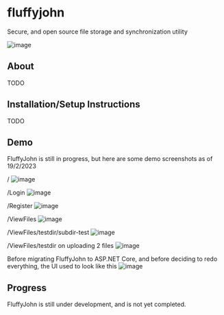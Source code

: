
# fluffyjohn
Secure, and open source file storage and synchronization utility 

![image](https://user-images.githubusercontent.com/97091148/218325579-5e4835b6-ec84-47c7-a004-6a48908e78f8.png)

## About
TODO

## Installation/Setup Instructions
TODO

## Demo
FluffyJohn is still in progress, but here are some demo screenshots as of 19/2/2023

/
![image](https://user-images.githubusercontent.com/97091148/219895733-33d424e5-f04f-48b9-9dfe-e30cc32878a4.png)

/Login
![image](https://user-images.githubusercontent.com/97091148/219895771-7648bfa8-ff49-4b1d-a627-1c5698479a47.png)

/Register
![image](https://user-images.githubusercontent.com/97091148/219895786-c2c59046-81c2-4d6b-834b-2ebf64128bf7.png)

/ViewFiles
![image](https://user-images.githubusercontent.com/97091148/219895833-c7a85f26-91a6-4cf4-a46f-5e60703788f5.png)

/ViewFiles/testdir/subdir-test
![image](https://user-images.githubusercontent.com/97091148/219895313-6835a7b8-adce-4814-826c-3cbf05c78b59.png)

/ViewFiles/testdir on uploading 2 files
![image](https://user-images.githubusercontent.com/97091148/219895506-a94be3d9-6914-416a-ac15-f93a6203dbce.png)

Before migrating FluffyJohn to ASP.NET Core, and before deciding to redo everything, the UI used to look like this
![image](https://media.discordapp.net/attachments/881506129304256562/1048606715479851069/image.png)

## Progress
FluffyJohn is still under development, and is not yet completed.
